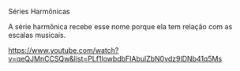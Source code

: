 Séries Harmônicas

A série harmônica recebe esse nome porque ela tem relação com as escalas musicais.

https://www.youtube.com/watch?v=qeQJMnCCSQw&list=PLf1lowbdbFIAbulZbN0vdz9lDNb41q5Ms